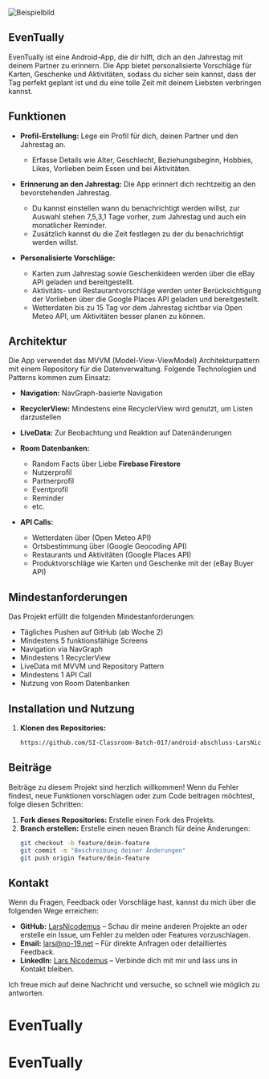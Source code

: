 ![Beispielbild](https://github.com/SI-Classroom-Batch-017/android-abschluss-LarsNicodemus/blob/main/app/src/main/res/drawable/eventually_round1.png) 
## EvenTually

EvenTually ist eine Android-App, die dir hilft, dich an den Jahrestag mit deinem Partner zu erinnern. Die App bietet personalisierte Vorschläge für Karten, Geschenke und Aktivitäten, sodass du sicher sein kannst, dass der Tag perfekt geplant ist und du eine tolle Zeit mit deinem Liebsten verbringen kannst.

## Funktionen

- **Profil-Erstellung:** Lege ein Profil für dich, deinen Partner und den Jahrestag an. 
  - Erfasse Details wie Alter, Geschlecht, Beziehungsbeginn, Hobbies, Likes, Vorlieben beim Essen und bei Aktivitäten.

- **Erinnerung an den Jahrestag:** Die App erinnert dich rechtzeitig an den bevorstehenden Jahrestag.
  - Du kannst einstellen wann du benachrichtigt werden willst, zur Auswahl stehen 7,5,3,1 Tage vorher, zum Jahrestag und auch ein monatlicher Reminder.
  - Zusätzlich kannst du die Zeit festlegen zu der du benachrichtigt werden willst.

- **Personalisierte Vorschläge:** 
  - Karten zum Jahrestag sowie Geschenkideen werden über die eBay API geladen und bereitgestellt.
  - Aktivitäts- und Restaurantvorschläge werden unter Berücksichtigung der Vorlieben über die Google Places API geladen und bereitgestellt.
  - Wetterdaten bis zu 15 Tag vor dem Jahrestag sichtbar via Open Meteo API, um Aktivitäten besser planen zu können.

## Architektur

Die App verwendet das MVVM (Model-View-ViewModel) Architekturpattern mit einem Repository für die Datenverwaltung. Folgende Technologien und Patterns kommen zum Einsatz:

- **Navigation:** NavGraph-basierte Navigation
- **RecyclerView:** Mindestens eine RecyclerView wird genutzt, um Listen darzustellen
- **LiveData:** Zur Beobachtung und Reaktion auf Datenänderungen
- **Room Datenbanken:**
  - Random Facts über Liebe
  **Firebase Firestore**
  - Nutzerprofil
  - Partnerprofil
  - Eventprofil
  - Reminder
  - etc.
    
- **API Calls:**
  - Wetterdaten über (Open Meteo API)
  - Ortsbestimmung über (Google Geocoding API)
  - Restaurants und Aktivitäten (Google Places API)
  - Produktvorschläge wie Karten und Geschenke mit der (eBay Buyer API)

## Mindestanforderungen

Das Projekt erfüllt die folgenden Mindestanforderungen:

- Tägliches Pushen auf GitHub (ab Woche 2)
- Mindestens 5 funktionsfähige Screens
- Navigation via NavGraph
- Mindestens 1 RecyclerView
- LiveData mit MVVM und Repository Pattern
- Mindestens 1 API Call
- Nutzung von Room Datenbanken

## Installation und Nutzung

1. **Klonen des Repositories:**
   ```bash
   https://github.com/SI-Classroom-Batch-017/android-abschluss-LarsNicodemus.git

## Beiträge

Beiträge zu diesem Projekt sind herzlich willkommen! Wenn du Fehler findest, neue Funktionen vorschlagen oder zum Code beitragen möchtest, folge diesen Schritten:

1. **Fork dieses Repositories:** Erstelle einen Fork des Projekts.
2. **Branch erstellen:** Erstelle einen neuen Branch für deine Änderungen:
   ```bash
   git checkout -b feature/dein-feature
   git commit -m "Beschreibung deiner Änderungen"
   git push origin feature/dein-feature
## Kontakt

Wenn du Fragen, Feedback oder Vorschläge hast, kannst du mich über die folgenden Wege erreichen:

- **GitHub:**       [LarsNicodemus](https://github.com/larsnicodemus) – Schau dir meine anderen Projekte an oder erstelle ein Issue, um Fehler zu melden oder Features vorzuschlagen.
- **Email:**        [lars@no-19.net](mailto:lars@no-19.net) – Für direkte Anfragen oder detailliertes Feedback.
- **LinkedIn:**     [Lars Nicodemus](https://www.linkedin.com/in/larsnicodemus/) – Verbinde dich mit mir und lass uns in Kontakt bleiben.

Ich freue mich auf deine Nachricht und versuche, so schnell wie möglich zu antworten.

# EvenTually
# EvenTually
